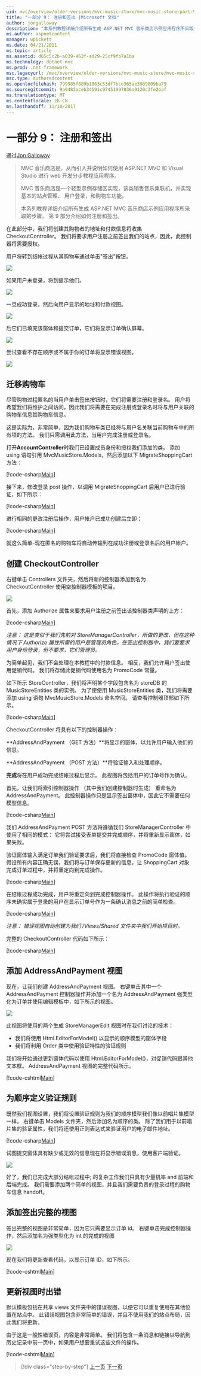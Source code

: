 ```yaml
---
uid: mvc/overview/older-versions/mvc-music-store/mvc-music-store-part-9
title: "一部分 9： 注册和签出 |Microsoft 文档"
author: jongalloway
description: "本系列教程详细介绍所有生成 ASP.NET MVC 音乐商店示例应用程序所采取的步骤。 第 9 部分介绍如何注册和签出。"
ms.author: aspnetcontent
manager: wpickett
ms.date: 04/21/2011
ms.topic: article
ms.assetid: d65c5c2b-a039-463f-ad29-25cf9fb7a1ba
ms.technology: dotnet-mvc
ms.prod: .net-framework
msc.legacyurl: /mvc/overview/older-versions/mvc-music-store/mvc-music-store-part-9
msc.type: authoredcontent
ms.openlocfilehash: 799985f889b1063c53df7bce365ae3989809ba79
ms.sourcegitcommit: 9a9483aceb34591c97451997036a9120c3fe2baf
ms.translationtype: MT
ms.contentlocale: zh-CN
ms.lasthandoff: 11/10/2017
---
```

<a name="part-9-registration-and-checkout"></a>一部分 9： 注册和签出
====================
通过[Jon Galloway](https://github.com/jongalloway)

> MVC 音乐商店是，从而引入并说明如何使用 ASP.NET MVC 和 Visual Studio 进行 web 开发分步教程应用程序。  
>   
> MVC 音乐商店是一个轻型示例存储区实现，该类销售音乐集联机，并实现基本的站点管理、 用户登录，和购物车功能。  
>   
> 本系列教程详细介绍所有生成 ASP.NET MVC 音乐商店示例应用程序所采取的步骤。 第 9 部分介绍如何注册和签出。


在此部分中，我们将创建其购物者的地址和付款信息将收集 CheckoutController。 我们将要求用户注册之前签出我们的站点，因此，此控制器将需要授权。

用户将转到结帐过程从其购物车通过单击"签出"按钮。

![](mvc-music-store-part-9/_static/image1.jpg)

如果用户未登录，将到提示他们。

![](mvc-music-store-part-9/_static/image1.png)

一旦成功登录，然后向用户显示的地址和付款视图。

![](mvc-music-store-part-9/_static/image2.png)

后它们已填充该窗体和提交订单，它们将显示订单确认屏幕。

![](mvc-music-store-part-9/_static/image3.png)

尝试查看不存在顺序或不属于你的订单将显示错误视图。

![](mvc-music-store-part-9/_static/image4.png)

## <a name="migrating-the-shopping-cart"></a>迁移购物车

尽管购物过程匿名的当用户单击签出按钮时，它们将需要注册和登录名。 用户将希望我们将维护之间访问，因此我们将需要在完成注册或登录名时将与用户关联的购物车信息其购物车信息。

这是实际为，非常简单，因为我们购物车类已经将与用户名关联当前购物车中的所有项的方法。 我们只需调用此方法，当用户完成注册或登录名。

打开**AccountController**时我们已设置成员身份和授权我们添加的类。 添加 using 语句引用 MvcMusicStore.Models，然后添加以下 MigrateShoppingCart 方法：

[!code-csharp[Main](mvc-music-store-part-9/samples/sample1.cs)]

接下来，修改登录 post 操作，以调用 MigrateShoppingCart 后用户已进行验证，如下所示：

[!code-csharp[Main](mvc-music-store-part-9/samples/sample2.cs)]

进行相同的更改注册后操作，用户帐户已成功创建后立即：

[!code-csharp[Main](mvc-music-store-part-9/samples/sample3.cs)]

就这么简单-现在匿名的购物车将自动传输到在成功注册或登录名后的用户帐户。

## <a name="creating-the-checkoutcontroller"></a>创建 CheckoutController

右键单击 Controllers 文件夹，然后将新的控制器添加到名为 CheckoutController 使用空控制器模板的项目。

![](mvc-music-store-part-9/_static/image5.png)

首先，添加 Authorize 属性来要求用户注册之前签出该控制器类声明的上方：

[!code-csharp[Main](mvc-music-store-part-9/samples/sample4.cs)]

*注意： 这是类似于我们先前对 StoreManagerController，所做的更改，但在这种情况下 Authorize 属性所需的用户是管理员角色。在签出控制器中，我们要要求用户身份登录，但不要求，它们管理员。*

为简单起见，我们不会处理在本教程中的付款信息。 相反，我们允许用户签出使用促销代码。 我们将存储此促销代码使用名为 PromoCode 常量。

如下所示 StoreController，我们将声明某个字段包含名为 storeDB 的 MusicStoreEntities 类的实例。 为了使使用 MusicStoreEntities 类，我们将需要添加 using 语句 MvcMusicStore.Models 命名空间。 请查看控制器顶部如下所示。

[!code-csharp[Main](mvc-music-store-part-9/samples/sample5.cs)]

CheckoutController 将具有以下的控制器操作：

**AddressAndPayment （GET 方法）**将显示的窗体，以允许用户输入他们的信息。

**AddressAndPayment （POST 方法）**将验证输入和处理顺序。

**完成**将在用户成功完成结帐过程后显示。 此视图将包括用户的订单号作为确认。

首先，让我们将索引控制器操作 （其中我们创建控制器时生成） 重命名为 AddressAndPayment。 此控制器操作只是显示签出窗体中，因此它不需要任何模型信息。

[!code-csharp[Main](mvc-music-store-part-9/samples/sample6.cs)]

我们 AddressAndPayment POST 方法将遵循我们 StoreManagerController 中使用了相同的模式： 它将尝试接受表单提交并完成顺序，并将重新显示窗体，如果失败。

验证窗体输入满足订单我们验证要求后，我们将直接检查 PromoCode 窗体值。 假设所有内容正确无误，我们将与订单保存更新的信息，让 ShoppingCart 对象完成订单过程中，并将重定向到完成操作。

[!code-csharp[Main](mvc-music-store-part-9/samples/sample7.cs)]

在结帐过程成功完成，用户将重定向到完成控制器操作。 此操作将执行验证的顺序未确实属于登录的用户在显示订单号作为一条确认消息之前的简单检查。

[!code-csharp[Main](mvc-music-store-part-9/samples/sample8.cs)]

*注意： 错误视图自动创建为我们 /Views/Shared 文件夹中我们开始项目时。*

完整的 CheckoutController 代码如下所示：

[!code-csharp[Main](mvc-music-store-part-9/samples/sample9.cs)]

## <a name="adding-the-addressandpayment-view"></a>添加 AddressAndPayment 视图

现在，让我们创建 AddressAndPayment 视图。 右键单击其中一个 AddressAndPayment 控制器操作并添加一个名为 AddressAndPayment 强类型化为订单并使用编辑模板中，如下所示的视图。

![](mvc-music-store-part-9/_static/image6.png)

此视图将使用的两个生成 StoreManagerEdit 视图时在我们讨论的技术：

- 我们将使用 Html.EditorForModel() 以显示的顺序模型的窗体字段
- 我们将利用 Order 类中使用验证特性的验证规则

我们将开始通过更新窗体代码以使用 Html.EditorForModel()，对促销代码跟其他文本框。 AddressAndPayment 视图的完整代码所示。

[!code-cshtml[Main](mvc-music-store-part-9/samples/sample10.cshtml)]

## <a name="defining-validation-rules-for-the-order"></a>为顺序定义验证规则

既然我们视图设置，我们将设置验证规则为我们的顺序模型我们像以前唱片集模型一样。 右键单击 Models 文件夹，然后添加名为顺序的类。 除了我们用于以前唱片集的验证属性，我们将还使用正则表达式来验证用户的电子邮件地址。

[!code-csharp[Main](mvc-music-store-part-9/samples/sample11.cs)]

试图提交窗体具有缺少或无效的信息现在将显示错误消息，使用客户端验证。

![](mvc-music-store-part-9/_static/image7.png)

好了，我们已完成大部分结帐过程中; 的复杂工作我们只具有少量机率 and 前端和后端完成。 我们需要添加两个简单的视图，并且我们需要负责的登录过程的购物车信息 handoff。

## <a name="adding-the-checkout-complete-view"></a>添加签出完整的视图

签出完整的视图是非常简单，因为它只需要显示订单 id。 右键单击完成控制器操作，然后添加名为强类型化为 int 的完成的视图

![](mvc-music-store-part-9/_static/image8.png)

现在我们将更新查看代码，以显示订单 ID，如下所示。

[!code-cshtml[Main](mvc-music-store-part-9/samples/sample12.cshtml)]

## <a name="updating-the-error-view"></a>更新视图时出错

默认模板包括在共享 views 文件夹中的错误视图，以便它可以重复使用在其他位置在站点中。 此错误视图包含非常简单的错误，并且不使用我们的站点布局，因此我们将更新。

由于这是一般性错误页，内容是非常简单。 我们将包含一条消息和链接以导航到历史记录中前一页中，如果用户想要重试这些文件的操作。

[!code-cshtml[Main](mvc-music-store-part-9/samples/sample13.cshtml)]


>[!div class="step-by-step"]
[上一页](mvc-music-store-part-8.md)
[下一页](mvc-music-store-part-10.md)
